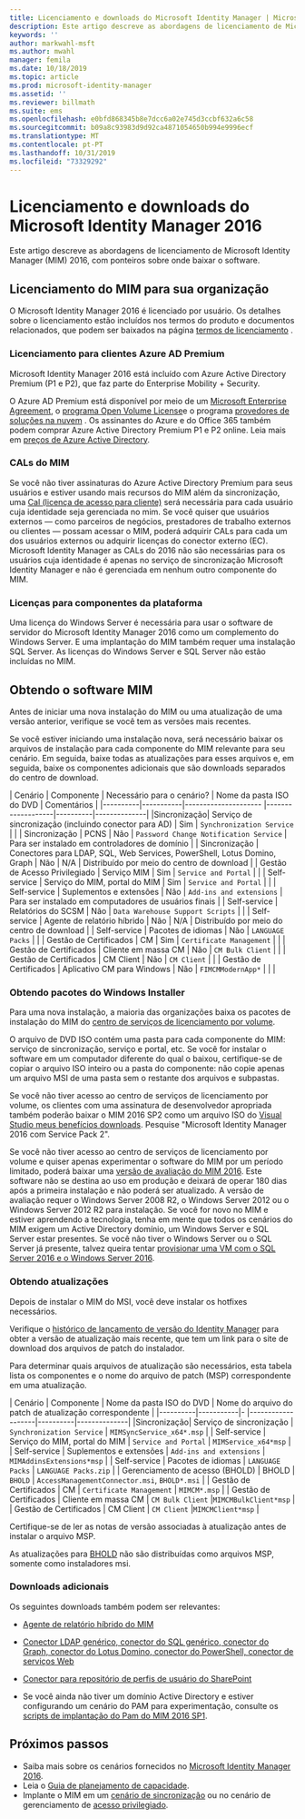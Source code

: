 ```yaml
---
title: Licenciamento e downloads do Microsoft Identity Manager | Microsoft Docs
description: Este artigo descreve as abordagens de licenciamento de Microsoft Identity Manager (MIM) 2016, com ponteiros sobre onde baixar o software.
keywords: ''
author: markwahl-msft
ms.author: mwahl
manager: femila
ms.date: 10/18/2019
ms.topic: article
ms.prod: microsoft-identity-manager
ms.assetid: ''
ms.reviewer: billmath
ms.suite: ems
ms.openlocfilehash: e0bfd868345b8e7dcc6a02e745d3ccbf632a6c58
ms.sourcegitcommit: b09a8c93983d9d92ca4871054650b994e9996ecf
ms.translationtype: MT
ms.contentlocale: pt-PT
ms.lasthandoff: 10/31/2019
ms.locfileid: "73329292"
---
```

# <a name="microsoft-identity-manager-2016-licensing-and-downloads"></a>Licenciamento e downloads do Microsoft Identity Manager 2016

Este artigo descreve as abordagens de licenciamento de Microsoft Identity Manager (MIM) 2016, com ponteiros sobre onde baixar o software.

## <a name="licensing-mim-for-your-organization"></a>Licenciamento do MIM para sua organização

O Microsoft Identity Manager 2016 é licenciado por usuário.  Os detalhes sobre o licenciamento estão incluídos nos termos do produto e documentos relacionados, que podem ser baixados na página [termos de licenciamento](https://www.microsoft.com/licensing/product-licensing/products.aspx) .

### <a name="licensing-for-azure-ad-premium-customers"></a>Licenciamento para clientes Azure AD Premium

Microsoft Identity Manager 2016 está incluído com Azure Active Directory Premium (P1 e P2), que faz parte do Enterprise Mobility + Security.

O Azure AD Premium está disponível por meio de um [Microsoft Enterprise Agreement](https://www.microsoft.com/licensing/licensing-programs/enterprise.aspx), o [programa Open Volume License](https://www.microsoft.com/licensing/licensing-programs/open-license.aspx)e o programa [provedores de soluções na nuvem](https://go.microsoft.com/fwlink/?LinkId=614968&clcid=0x409) . Os assinantes do Azure e do Office 365 também podem comprar Azure Active Directory Premium P1 e P2 online.  Leia mais em [preços de Azure Active Directory](https://azure.microsoft.com/pricing/details/active-directory/).

### <a name="mim-cals"></a>CALs do MIM

Se você não tiver assinaturas do Azure Active Directory Premium para seus usuários e estiver usando mais recursos do MIM além da sincronização, uma [Cal (licença de acesso para cliente)](https://www.microsoft.com/licensing/product-licensing/client-access-license.aspx) será necessária para cada usuário cuja identidade seja gerenciada no mim. Se você quiser que usuários externos — como parceiros de negócios, prestadores de trabalho externos ou clientes — possam acessar o MIM, poderá adquirir CALs para cada um dos usuários externos ou adquirir licenças do conector externo (EC). Microsoft Identity Manager as CALs do 2016 não são necessárias para os usuários cuja identidade é apenas no serviço de sincronização Microsoft Identity Manager e não é gerenciada em nenhum outro componente do MIM.

### <a name="licenses-for-platform-components"></a>Licenças para componentes da plataforma

Uma licença do Windows Server é necessária para usar o software de servidor do Microsoft Identity Manager 2016 como um complemento do Windows Server. E uma implantação do MIM também requer uma instalação SQL Server.  As licenças do Windows Server e SQL Server não estão incluídas no MIM.

## <a name="obtaining-mim-software"></a>Obtendo o software MIM

Antes de iniciar uma nova instalação do MIM ou uma atualização de uma versão anterior, verifique se você tem as versões mais recentes.

Se você estiver iniciando uma instalação nova, será necessário baixar os arquivos de instalação para cada componente do MIM relevante para seu cenário. Em seguida, baixe todas as atualizações para esses arquivos e, em seguida, baixe os componentes adicionais que são downloads separados do centro de download.


| Cenário | Componente | Necessário para o cenário? | Nome da pasta ISO do DVD | Comentários |
|----------|-----------|---------------------   |-------------------|----------|--------------|
|Sincronização| Serviço de sincronização (incluindo conector para AD) | Sim | `Synchronization Service` | |
| Sincronização | PCNS | Não | `Password Change Notification Service` |  Para ser instalado em controladores de domínio |
| Sincronização | Conectores para LDAP, SQL, Web Services, PowerShell, Lotus Domino, Graph | Não | N/A | Distribuído por meio do centro de download |
| Gestão de Acesso Privilegiado | Serviço MIM | Sim | `Service and Portal` | |
| Self-service | Serviço do MIM, portal do MIM | Sim | `Service and Portal` | |
| Self-service | Suplementos e extensões | Não | `Add-ins and extensions` | Para ser instalado em computadores de usuários finais |
| Self-service | Relatórios do SCSM | Não | `Data Warehouse Support Scripts` | |
| Self-service | Agente de relatório híbrido | Não | N/A | Distribuído por meio do centro de download |
| Self-service | Pacotes de idiomas | Não | `LANGUAGE Packs` | |
| Gestão de Certificados | CM | Sim | `Certificate Management` | |
| Gestão de Certificados | Cliente em massa CM | Não | `CM Bulk Client` | |
| Gestão de Certificados | CM Client | Não | `CM Client`  | |
| Gestão de Certificados | Aplicativo CM para Windows | Não | `FIMCMModernApp*` | | |

### <a name="obtaining-windows-installer-packages"></a>Obtendo pacotes do Windows Installer

Para uma nova instalação, a maioria das organizações baixa os pacotes de instalação do MIM do [centro de serviços de licenciamento por volume](https://www.microsoft.com/licensing/servicecenter/default.aspx). 


O arquivo de DVD ISO contém uma pasta para cada componente do MIM: serviço de sincronização, serviço e portal, etc. Se você for instalar o software em um computador diferente do qual o baixou, certifique-se de copiar o arquivo ISO inteiro ou a pasta do componente: não copie apenas um arquivo MSI de uma pasta sem o restante dos arquivos e subpastas.

Se você não tiver acesso ao centro de serviços de licenciamento por volume, os clientes com uma assinatura de desenvolvedor apropriada também poderão baixar o MIM 2016 SP2 como um arquivo ISO do [Visual Studio meus benefícios downloads](https://my.visualstudio.com/Downloads?q=Microsoft%20Identity%20Manager%202016%20with%20Service%20Pack%202&pgroup=).  Pesquise "Microsoft Identity Manager 2016 com Service Pack 2".  

Se você não tiver acesso ao centro de serviços de licenciamento por volume e quiser apenas experimentar o software do MIM por um período limitado, poderá baixar uma [versão de avaliação do MIM 2016](https://www.microsoft.com/en-us/download/details.aspx?id=48244). Este software não se destina ao uso em produção e deixará de operar 180 dias após a primeira instalação e não poderá ser atualizado. A versão de avaliação requer o Windows Server 2008 R2, o Windows Server 2012 ou o Windows Server 2012 R2 para instalação.  Se você for novo no MIM e estiver aprendendo a tecnologia, tenha em mente que todos os cenários do MIM exigem um Active Directory domínio, um Windows Server e SQL Server estar presentes. Se você não tiver o Windows Server ou o SQL Server já presente, talvez queira tentar [provisionar uma VM com o SQL Server 2016 e o Windows Server 2016](https://azure.microsoft.com/blog/azure-images-sql-server-2016-on-windows-server-2016/).

### <a name="obtaining-updates"></a>Obtendo atualizações

Depois de instalar o MIM do MSI, você deve instalar os hotfixes necessários.

Verifique o [histórico de lançamento de versão do Identity Manager](./reference/version-history.md) para obter a versão de atualização mais recente, que tem um link para o site de download dos arquivos de patch do instalador.

Para determinar quais arquivos de atualização são necessários, esta tabela lista os componentes e o nome do arquivo de patch (MSP) correspondente em uma atualização.

| Cenário | Componente | Nome da pasta ISO do DVD | Nome do arquivo do patch de atualização correspondente |
|----------|-----------|-   |-------------------|----------|--------------|
|Sincronização| Serviço de sincronização | `Synchronization Service` | `MIMSyncService_x64*.msp` |
| Self-service | Serviço do MIM, portal do MIM | `Service and Portal` | `MIMService_x64*msp` |
| Self-service | Suplementos e extensões | `Add-ins and extensions` | `MIMAddinsExtensions*msp` |
| Self-service | Pacotes de idiomas | `LANGUAGE Packs` | `LANGUAGE Packs.zip` |
| Gerenciamento de acesso (BHOLD) | BHOLD | `BHOLD` | `AccessManagementConnector.msi`, `BHOLD*.msi` |
| Gestão de Certificados | CM |  `Certificate Management` | `MIMCM*.msp` |
| Gestão de Certificados | Cliente em massa CM |  `CM Bulk Client` |`MIMCMBulkClient*msp` |
| Gestão de Certificados | CM Client | `CM Client` |`MIMCMClient*msp` |

Certifique-se de ler as notas de versão associadas à atualização antes de instalar o arquivo MSP.

As atualizações para [BHOLD](https://www.microsoft.com/download/details.aspx?id=55950) não são distribuídas como arquivos MSP, somente como instaladores msi.

### <a name="additional-downloads"></a>Downloads adicionais

Os seguintes downloads também podem ser relevantes:

- [Agente de relatório híbrido do MIM](https://www.microsoft.com/download/details.aspx?id=55112)

- [Conector LDAP genérico, conector do SQL genérico, conector do Graph, conector do Lotus Domino, conector do PowerShell, conector de serviços Web](http://go.microsoft.com/fwlink/?LinkId=717495)

- [Conector para repositório de perfis de usuário do SharePoint](https://www.microsoft.com/download/details.aspx?id=41164)

- Se você ainda não tiver um domínio Active Directory e estiver configurando um cenário do PAM para experimentação, consulte os [scripts de implantação do Pam do MIM 2016 SP1](sp1-deployment-scripts.md).

## <a name="next-steps"></a>Próximos passos

- Saiba mais sobre os cenários fornecidos no [Microsoft Identity Manager 2016](microsoft-identity-manager-2016.md).
- Leia o [Guia de planejamento de capacidade](capacity-planning-guide.md).
- Implante o MIM em um [cenário de sincronização](microsoft-identity-manager-deploy.md) ou no cenário de gerenciamento de [acesso privilegiado](./pam/privileged-identity-management-for-active-directory-domain-services.md).

